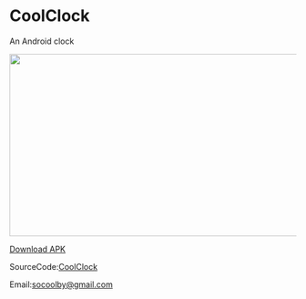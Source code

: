 # CoolClock
An Android clock  

<img src="https://raw.githubusercontent.com/socoolby/CoolClock/master/CoolClock.png" width="768" height="320"/>  

[Download APK](https://github.com/socoolby/CoolClock/blob/master/CoolClock.apk)

SourceCode:[CoolClock](https://github.com/socoolby/CoolClock)

Email:[socoolby@gmail.com](emailto:socoolby@gmail.com)
